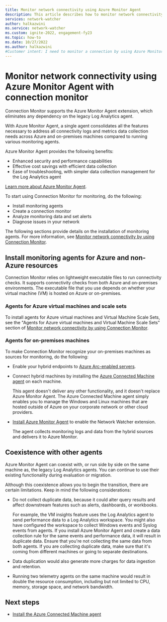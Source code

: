 ```yaml
---
title: Monitor network connectivity using Azure Monitor Agent
description: This article describes how to monitor network connectivity in Connection Monitor by using Azure Monitor Agent.
services: network-watcher
author: halkazwini
ms.service: network-watcher
ms.custom: ignite-2022, engagement-fy23
ms.topic: how-to
ms.date: 10/27/2022
ms.author: halkazwini
#Customer intent: I need to monitor a connection by using Azure Monitor Agent.
---
```


# Monitor network connectivity using Azure Monitor Agent with connection monitor

Connection Monitor supports the Azure Monitor Agent extension, which eliminates any dependency on the legacy Log Analytics agent. 

With Azure Monitor Agent, a single agent consolidates all the features necessary to address all connectivity logs and metrics data collection needs across Azure and on-premises machines compared to running various monitoring agents. 

Azure Monitor Agent provides the following benefits:
* Enhanced security and performance capabilities
* Effective cost savings with efficient data collection
* Ease of troubleshooting, with simpler data collection management for the Log Analytics agent 

[Learn more about Azure Monitor Agent](../azure-monitor/agents/agents-overview.md).

To start using Connection Monitor for monitoring, do the following:
* Install monitoring agents
* Create a connection monitor
* Analyze monitoring data and set alerts
* Diagnose issues in your network

The following sections provide details on the installation of monitoring agents. For more information, see [Monitor network connectivity by using Connection Monitor](connection-monitor-overview.md).

## Install monitoring agents for Azure and non-Azure resources

Connection Monitor relies on lightweight executable files to run connectivity checks. It supports connectivity checks from both Azure and on-premises environments. The executable file that you use depends on whether your virtual machine (VM) is hosted on Azure or on-premises.

### Agents for Azure virtual machines and scale sets

To install agents for Azure virtual machines and Virtual Machine Scale Sets, see the "Agents for Azure virtual machines and Virtual Machine Scale Sets" section of [Monitor network connectivity by using Connection Monitor](connection-monitor-overview.md#agents-for-azure-virtual-machines-and-virtual-machine-scale-sets).

### Agents for on-premises machines

To make Connection Monitor recognize your on-premises machines as sources for monitoring, do the following: 

* Enable your hybrid endpoints to [Azure Arc-enabled servers](../azure-arc/overview.md).

* Connect hybrid machines by installing the [Azure Connected Machine agent](../azure-arc/servers/overview.md) on each machine.

  This agent doesn't deliver any other functionality, and it doesn't replace Azure Monitor Agent. The Azure Connected Machine agent simply enables you to manage the Windows and Linux machines that are hosted outside of Azure on your corporate network or other cloud providers. 

* [Install Azure Monitor Agent](../azure-monitor/agents/agents-overview.md) to enable the Network Watcher extension.

  The agent collects monitoring logs and data from the hybrid sources and delivers it to Azure Monitor.

## Coexistence with other agents

Azure Monitor Agent can coexist with, or run side by side on the same machine as, the legacy Log Analytics agents. You can continue to use their existing functionality during evaluation or migration. 

Although this coexistence allows you to begin the transition, there are certain limitations. Keep in mind the following considerations:

* Do not collect duplicate data, because it could alter query results and affect downstream features such as alerts, dashboards, or workbooks. 

   For example, the VM insights feature uses the Log Analytics agent to send performance data to a Log Analytics workspace. You might also have configured the workspace to collect Windows events and Syslog events from agents. If you install Azure Monitor Agent and create a data collection rule for the same events and performance data, it will result in duplicate data. Ensure that you're not collecting the same data from both agents. If you are collecting duplicate data, make sure that it's coming from different machines or going to separate destinations.

* Data duplication would also generate more charges for data ingestion and retention.

* Running two telemetry agents on the same machine would result in double the resource consumption, including but not limited to CPU, memory, storage space, and network bandwidth.

## Next steps 

- [Install the Azure Connected Machine agent](connection-monitor-connected-machine-agent.md)

